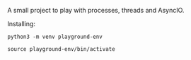 

A small project to play with processes, threads and AsyncIO.



Installing:

```
python3 -m venv playground-env

source playground-env/bin/activate

```


